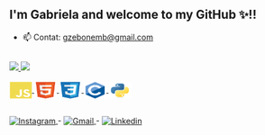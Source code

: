 ## I'm Gabriela and welcome to my GitHub ✨!!
- 📫 Contat: gzebonemb@gmail.com

##

<div>
  <a href="https://github.com/gzerbone">
  <img height="150em" src="https://github-readme-stats.vercel.app/api?username=gzerbone&show_icons=true&theme=gotham&include_all_commits=true&count_private=true&bg_color=0,14002f,3a0777,14002f&title_color=ffffff&text_color=ffffff&icon_color=ffffff"/>
    
  <img height="150em"  src="https://github-readme-stats.vercel.app/api/top-langs/?username=gzerbone&layout=compact&langs_count=7&theme=gotham&bg_color=5,14002f,3a0777,14002f&title_color=ffffff&text_color=ffffff&icon_color=ffffff"/>
</div>
  
 <div style="display: inline_block"><br>
  <img align="center" alt="gabi-Js" height="30" width="40" src="https://raw.githubusercontent.com/devicons/devicon/master/icons/javascript/javascript-plain.svg">
  <img align="center" alt="gabi-HTML" height="30" width="40" src="https://raw.githubusercontent.com/devicons/devicon/master/icons/html5/html5-original.svg">
  <img align="center" alt="gabi-CSS" height="30" width="40" src="https://raw.githubusercontent.com/devicons/devicon/master/icons/css3/css3-original.svg">
  <img align="center" alt="gabi-HTML" height="30" width="40" src="https://raw.githubusercontent.com/devicons/devicon/master/icons/c/c-original.svg">
  <img align="center" alt="gabi-HTML" height="30" width="40" src="https://raw.githubusercontent.com/devicons/devicon/master/icons/python/python-original.svg">

</div>
  
  ##
  
  <div style="display: inline_block">
   
   <a href="https://instagram.com/gzerbone_" target="_blank">
    <img height="22em" align="center" alt="Instagram" src="https://iconsplace.com/wp-content/uploads/_icons/f0f0f0/256/png/read-message-icon-256.png" target="_blank">
   </a>
    -
   <a href = "mailto:gzerbonemb@gmail.com" target="_blank">
    <img height="22em" align="center" alt="Gmail" src="https://iconsplace.com/wp-content/uploads/_icons/f0f0f0/256/png/instagram-icon-256.png" target="_blank">
   </a>
  -
   <a href="https://www.linkedin.com/in/gabriela-zerbone-17651962/" target="_blank">
    <img height="22em" align="center" alt="Linkedin" src="https://iconsplace.com/wp-content/uploads/_icons/f0f0f0/256/png/linkedin-icon-256.png" target="_blank">
   </a> 
 
  </div>
